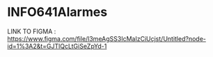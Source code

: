 # INFO641Alarmes

LINK TO FIGMA : https://www.figma.com/file/l3meAgSS3IcMaIzCiUcjst/Untitled?node-id=1%3A2&t=GJTlQcLtGiSeZpYd-1
